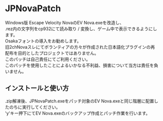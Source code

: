 # JPNovaPatch

Windows版 Escape Velocity NovaのEV Nova.exeを改造し、<br>
.rez内の文字列をcp932にて読み取り / 変換し、ゲーム中で表示できるようにします。<br>
Osakaフォントの導入をお勧めします。<br>
旧2chNovaスレにてボランティアの方々が作成された日本語化プラグインの再配布を目的としたプロジェクトではありません。<br>
このパッチは自己責任にてご利用ください。<br>
このパッチを使用したことによるいかなる不利益、損害について当方は責任を負いません。<br>

## インストールと使い方
.zip解凍後、JPNovaPatch.exeをパッチ対象のEV Nova.exeと同じ階層に配置したのちに実行してください。<br>
'y'キー押下にてEV Nova.exeのバックアップ作成とパッチ作業を行います。
